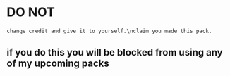 # DO NOT
    change credit and give it to yourself.\nclaim you made this pack.
## if you do this you will be blocked from using any of my upcoming packs
